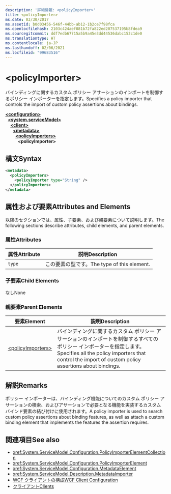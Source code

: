 ```yaml
---
description: '詳細情報: <policyImporter>'
title: <policyImporter>
ms.date: 03/30/2017
ms.assetid: b0d03456-546f-44bb-ab12-1b2ce7f98fca
ms.openlocfilehash: 2103c424aef081b72fa822ed207537195b8fdea9
ms.sourcegitcommit: ddf7edb67715a5b9a45e3dd44536dabc153c1de0
ms.translationtype: HT
ms.contentlocale: ja-JP
ms.lasthandoff: 02/06/2021
ms.locfileid: "99683516"
---
```

# \<policyImporter>

<span data-ttu-id="51d30-102">バインディングに関するカスタム ポリシー アサーションのインポートを制御するポリシー インポーターを指定します。</span><span class="sxs-lookup"><span data-stu-id="51d30-102">Specifies a policy importer that controls the import of custom policy assertions about bindings.</span></span>  
  
[**\<configuration>**](../configuration-element.md)\
&nbsp;&nbsp;[**\<system.serviceModel>**](system-servicemodel.md)\
&nbsp;&nbsp;&nbsp;&nbsp;[**\<client>**](client.md)\
&nbsp;&nbsp;&nbsp;&nbsp;&nbsp;&nbsp;[**\<metadata>**](metadata.md)\
&nbsp;&nbsp;&nbsp;&nbsp;&nbsp;&nbsp;&nbsp;&nbsp;[**\<policyImporters>**](policyimporters.md)  
&nbsp;&nbsp;&nbsp;&nbsp;&nbsp;&nbsp;&nbsp;&nbsp;&nbsp;&nbsp;**\<policyImporter>**  
  
## <a name="syntax"></a><span data-ttu-id="51d30-103">構文</span><span class="sxs-lookup"><span data-stu-id="51d30-103">Syntax</span></span>  
  
```xml  
<metadata>
  <policyImporters>
    <policyImporter type="String" />
  </policyImporters>
</metadata>
```  
  
## <a name="attributes-and-elements"></a><span data-ttu-id="51d30-104">属性および要素</span><span class="sxs-lookup"><span data-stu-id="51d30-104">Attributes and Elements</span></span>  

 <span data-ttu-id="51d30-105">以降のセクションでは、属性、子要素、および親要素について説明します。</span><span class="sxs-lookup"><span data-stu-id="51d30-105">The following sections describe attributes, child elements, and parent elements.</span></span>  
  
### <a name="attributes"></a><span data-ttu-id="51d30-106">属性</span><span class="sxs-lookup"><span data-stu-id="51d30-106">Attributes</span></span>  
  
|<span data-ttu-id="51d30-107">属性</span><span class="sxs-lookup"><span data-stu-id="51d30-107">Attribute</span></span>|<span data-ttu-id="51d30-108">説明</span><span class="sxs-lookup"><span data-stu-id="51d30-108">Description</span></span>|  
|---------------|-----------------|  
|`type`|<span data-ttu-id="51d30-109">この要素の型です。</span><span class="sxs-lookup"><span data-stu-id="51d30-109">The type of this element.</span></span>|  
  
### <a name="child-elements"></a><span data-ttu-id="51d30-110">子要素</span><span class="sxs-lookup"><span data-stu-id="51d30-110">Child Elements</span></span>  

 <span data-ttu-id="51d30-111">なし</span><span class="sxs-lookup"><span data-stu-id="51d30-111">None</span></span>  
  
### <a name="parent-elements"></a><span data-ttu-id="51d30-112">親要素</span><span class="sxs-lookup"><span data-stu-id="51d30-112">Parent Elements</span></span>  
  
|<span data-ttu-id="51d30-113">要素</span><span class="sxs-lookup"><span data-stu-id="51d30-113">Element</span></span>|<span data-ttu-id="51d30-114">説明</span><span class="sxs-lookup"><span data-stu-id="51d30-114">Description</span></span>|  
|-------------|-----------------|  
|[\<policyImporters>](policyimporters.md)|<span data-ttu-id="51d30-115">バインディングに関するカスタム ポリシー アサーションのインポートを制御するすべてのポリシー インポーターを指定します。</span><span class="sxs-lookup"><span data-stu-id="51d30-115">Specifies all the policy importers that control the import of custom policy assertions about bindings.</span></span>|  
  
## <a name="remarks"></a><span data-ttu-id="51d30-116">解説</span><span class="sxs-lookup"><span data-stu-id="51d30-116">Remarks</span></span>  

 <span data-ttu-id="51d30-117">ポリシー インポーターは、バインディング機能についてのカスタム ポリシー アサーションの検索、およびアサーションで必要となる機能を実装するカスタム バインド要素の結び付けに使用されます。</span><span class="sxs-lookup"><span data-stu-id="51d30-117">A policy importer is used to search custom policy assertions about binding features, as well as attach a custom binding element that implements the features the assertion requires.</span></span>  
  
## <a name="see-also"></a><span data-ttu-id="51d30-118">関連項目</span><span class="sxs-lookup"><span data-stu-id="51d30-118">See also</span></span>

- <xref:System.ServiceModel.Configuration.PolicyImporterElementCollection>
- <xref:System.ServiceModel.Configuration.PolicyImporterElement>
- <xref:System.ServiceModel.Configuration.MetadataElement>
- <xref:System.ServiceModel.Description.MetadataImporter>
- [<span data-ttu-id="51d30-119">WCF クライアントの構成</span><span class="sxs-lookup"><span data-stu-id="51d30-119">WCF Client Configuration</span></span>](../../../wcf/feature-details/client-configuration.md)
- [<span data-ttu-id="51d30-120">クライアント</span><span class="sxs-lookup"><span data-stu-id="51d30-120">Clients</span></span>](../../../wcf/feature-details/clients.md)
